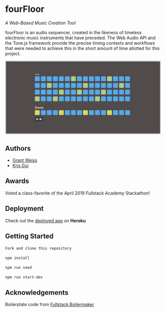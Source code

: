 # fourFloor

_A Web-Based Music Creation Tool_

fourFloor is an audio sequencer, created in the likeness of timeless electronic music instruments that have preceded. The Web Audio API and the Tone.js framework provide the precise timing contexts and workflows that were needed to achieve this in the short amount of time allotted for this project.

![screenshot](https://github.com/foorfloorteam/fourFloorApp/blob/master/Screen%20Shot%202019-04-02%20at%203.01.36%20PM.png)

## Authors

- [Grant Weiss](https://github.com/grantweiss)
- [Kris Gui](https://github.com/KrisGui)

## Awards

Voted a class-favorite of the April 2019 Fullstack Academy Stackathon!

## Deployment

Check out the [deployed app](https://four-floor.herokuapp.com/) on **Heroku**

## Getting Started

`Fork and clone this repository`

`npm install`

`npm run seed`

`npm run start-dev`

## Acknowledgements

Boilerplate code from [Fullstack Boilermaker](https://github.com/FullstackAcademy/boilermaker)
